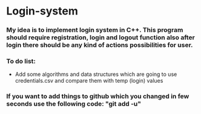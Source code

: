 <h1>Login-system</h1>
<h3>My idea is to implement login system in C++. This program should require registration, 
login and logout function also after login there should be any kind of actions possibilities for user.</h3>
<h3>To do list:</h3>
<ul>
    <li>Add some algorithms and data structures which are going to use credentials.csv and compare them with temp (login) values</li>
</ul>
<h3>If you want to add things to github which you changed in few seconds use the following code: "git add -u"</h3>